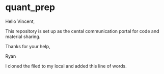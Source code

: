# quant_prep #

Hello Vincent,

This repository is set up as the cental communication portal for code and material sharing.

Thanks for your help,

Ryan

I cloned the filed to my local and added this line of words.
